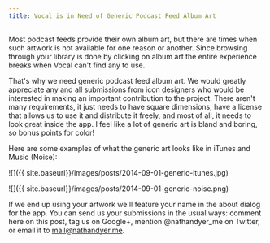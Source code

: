 ```yaml
---
title: Vocal is in Need of Generic Podcast Feed Album Art
---
```


Most podcast feeds provide their own album art, but there are times when such artwork is not available for one reason or another. Since browsing through your library is done by clicking on album art the entire experience breaks when Vocal can't find any to use.

That's why we need generic podcast feed album art. We would greatly appreciate any and all submissions from icon designers who would be interested in making an important contribution to the project. There aren't many requirements, it just needs to have square dimensions, have a license that allows us to use it and distribute it freely, and most of all, it needs to look great inside the app. I feel like a lot of generic art is bland and boring, so bonus points for color!

Here are some examples of what the generic art looks like in iTunes and Music (Noise):

![]({{ site.baseurl}}/images/posts/2014-09-01-generic-itunes.jpg)

![]({{ site.baseurl}}/images/posts/2014-09-01-generic-noise.png)

If we end up using your artwork we'll feature your name in the about dialog for the app. You can send us your submissions in the usual ways: comment here on this post, tag us on Google+, mention @nathandyer_me on Twitter, or email it to mail@nathandyer.me.